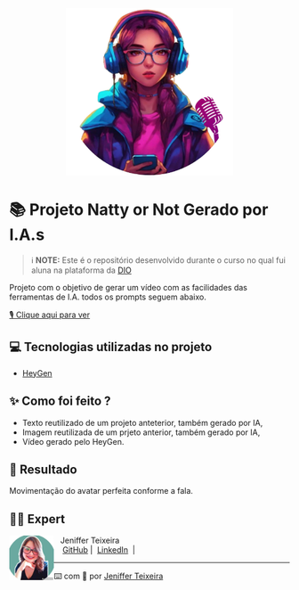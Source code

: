 <p align="center">
    <img width="300" src="https://github.com/jenifferteixeira/podcast-feitico-digital/blob/main/assets-git/banner.png">
</p>


# 📚 Projeto Natty or Not Gerado por I.A.s

 > ℹ️ **NOTE:** Este é o repositório desenvolvido durante o curso no qual fui aluna na plataforma da [DIO](https://dio.me)

Projeto com o objetivo de gerar um vídeo com as facilidades das ferramentas de I.A. todos os prompts seguem abaixo.

<a href="https://github.com/jenifferteixeira/podcast-feitico-digital/blob/main/output/ep%231.mp3"> 🎙 Clique aqui para ver</a>

## 💻 Tecnologias utilizadas no projeto

- [HeyGen](https://app.heygen.com/home) 


## ✨ Como foi feito ?

- Texto reutilizado de um projeto anteterior, também gerado por IA,
- Imagem reutilizada de um prjeto anterior, também gerado por IA,
- Vídeo gerado pelo HeyGen.


## 🚀 Resultado

Movimentação do avatar perfeita conforme a fala.

  

## 👨‍💻 Expert

<p>
    <img 
      align=left 
      margin=10 
      width=80 
      src="https://github.com/jenifferteixeira/podcast-feitico-digital/blob/main/assets-git/1707272285584.jpg"
    />
    <p>&nbsp&nbsp&nbspJeniffer Teixeira<br>
    &nbsp&nbsp&nbsp
    <a href="https://github.com/jenifferteixeira">
    GitHub</a>&nbsp;|&nbsp;
    <a href="www.linkedin.com/in/dev-jeniffer-teixeira/">LinkedIn</a>
&nbsp;|&nbsp;



---

⌨️ com 💙 por [Jeniffer Teixeira](www.linkedin.com/in/dev-jeniffer-teixeira)

